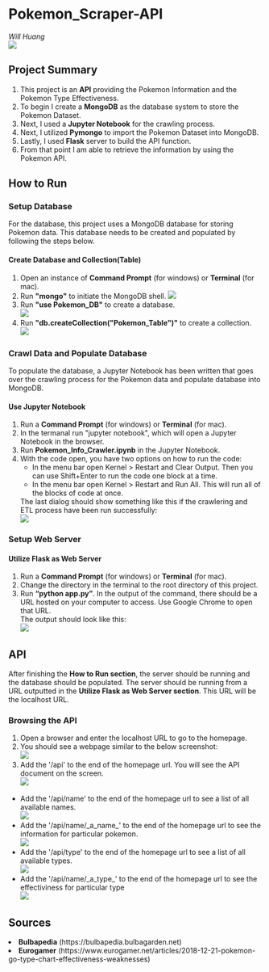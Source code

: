 # Pokemon_Scraper-API

<em>Will Huang</em>
<br>
<img src='screenshots/preview.png'>

## Project Summary
<ol>
  <li>
    This project is an <strong>API</strong> providing the Pokemon Information and the Pokemon Type Effectiveness. 
  </li>
  <li>
    To begin I create a <strong>MongoDB</strong> as the database system to store the Pokemon Dataset. 
  </li>
  <li>
    Next, I used a <strong>Jupyter Notebook</strong> for the crawling process.
  </li>
  <li>
    Next, I utilized <strong>Pymongo</strong> to import the Pokemon Dataset into MongoDB.
  </li>
  <li>
    Lastly, I used <strong>Flask</strong> server to build the API function.
  </li>
  <li>
    From that point I am able to retrieve the information by using the Pokemon API.
  </li>
</ol>

## How to Run
### Setup Database

For the database, this project uses a MongoDB database for storing Pokemon data.
This database needs to be created and populated by following the steps below.

#### Create Database and Collection(Table)

<ol>
  <li>
    Open an instance of <strong>Command Prompt</strong> (for windows) or <strong>Terminal</strong> (for mac).<br>
  </li>
  <li>
	Run <strong>"mongo"</strong> to initiate the MongoDB shell.
    <img src='screenshots/mongodb_initi.png'>
  <li>
    Run <strong>"use Pokemon_DB"</strong> to create a database.<br>
    <img src='screenshots/create_db.png'>
  </li>
   <li>
    Run <strong>"db.createCollection("Pokemon_Table")"</strong> to create a collection.<br>
    <img src='screenshots/create_collection.png'>
  </li>
</ol>

### Crawl Data and Populate Database

To populate the database, a Jupyter Notebook has been written that goes over the crawling process for the Pokemon data and populate database into MongoDB.

#### Use Jupyter Notebook
<ol>
  <li>
    Run a <strong>Command Prompt</strong> (for windows) or <strong>Terminal</strong> (for mac).
  </li>
  <li>
    In the termanal run "jupyter notebook", which will open a Jupyter Notebook in the browser.
  </li>
  <li>
    Run <strong>Pokemon_Info_Crawler.ipynb</strong> in the Jupyter Notebook.
  </li>
  <li>
    With the code open, you have two options on how to run the code:
    <ul>
      <li>
        In the menu bar open Kernel > Restart and Clear Output.  Then you can use Shift+Enter to run the code one block at a time.
      </li>
      <li>
        In the menu bar open Kernel > Restart and Run All.  This will run all of the blocks of code at once.
      </li>
    </ul>
  </li>
  The last dialog should show something like this if the crawlering and ETL process have been run successfully:<br>
  <img src="screenshots/results.png">
</ol>


### Setup Web Server

#### Utilize Flask as Web Server

<ol>
  <li>
    Run a <strong>Command Prompt</strong> (for windows) or <strong>Terminal</strong> (for mac).
  </li>
  <li>
    Change the directory in the terminal to the root directory of this project.
  </li>
  <li>
    Run <strong>“python app.py”</strong>. In the output of the command, there should be a URL hosted on your computer to access.  Use Google Chrome to open that URL.
    <br>The output should look like this:<br>
    <img src="screenshots/flask.png">
  </li>
</ol>


## API
After finishing the <strong>How to Run section</strong>, the server should be running and the database should be populated.  The server should be running from a URL outputted in the <strong>Utilize Flask as Web Server section</strong>. This URL will be the localhost URL.

### Browsing the API

<ol>  
  <li>
    Open a browser and enter the localhost URL to go to the homepage.
  </li>
  <li>
    You should see a webpage similar to the below screenshot:<br>
    <img src="screenshots/home.png" >
  </li>
  <li>
    Add the '/api' to the end of the homepage url. You will see the API document on the screen.<br>
    <img src="screenshots/api_document.png">
  </li>
</ol>
<ul>
    <li>
        Add the '/api/name' to the end of the homepage url to see a list of all available names.<br>
        <img src="screenshots/name_list.png">
    </li>
    <li>
        Add the '/api/name/_a_name_' to the end of the homepage url to see the information for particular pokemon.<br>
        <img src="screenshots/name_info.png">
    </li>
    <li>
        Add the '/api/type' to the end of the homepage url to see a list of all available types.<br>
        <img src="screenshots/type_list.png">
    </li>
    <li>
        Add the '/api/name/_a_type_' to the end of the homepage url to see the effectiviness for particular type<br>
        <img src="screenshots/type_info.png">
    </li>
</ul>


## Sources

<li>
    <strong>Bulbapedia</strong> (https://bulbapedia.bulbagarden.net)
</li>
<li>
   <strong>Eurogamer</strong> (https://www.eurogamer.net/articles/2018-12-21-pokemon-go-type-chart-effectiveness-weaknesses)
</li>
